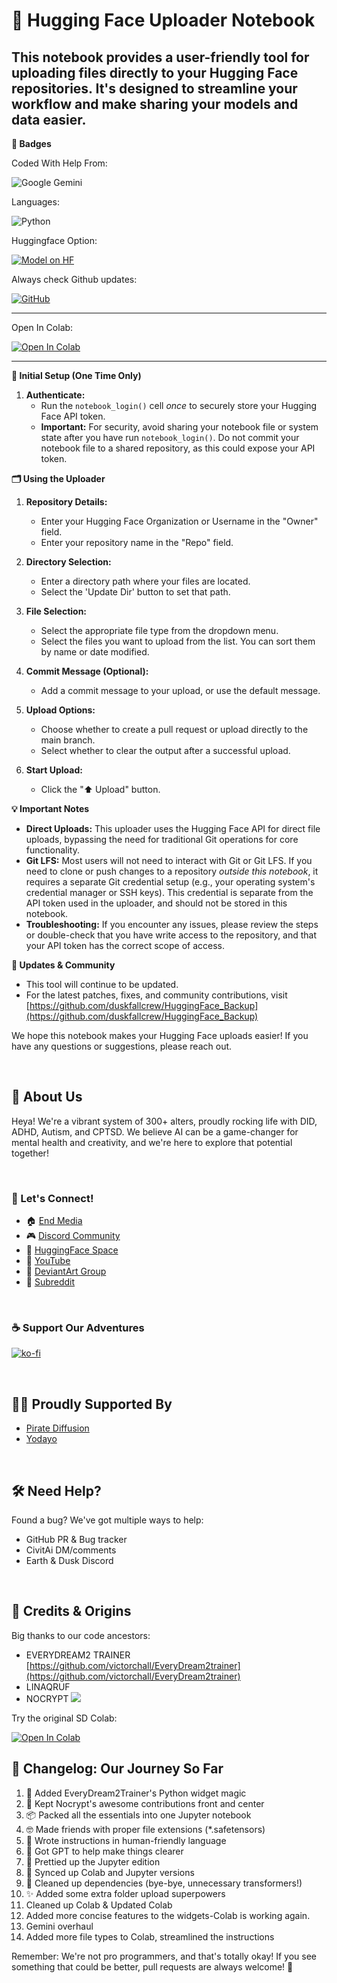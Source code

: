 # 🚀 Hugging Face Uploader Notebook

This notebook provides a user-friendly tool for uploading files directly to your Hugging Face repositories. It's designed to streamline your workflow and make sharing your models and data easier.
------
**🔑 Badges**

Coded With Help From:

![Google Gemini](https://img.shields.io/badge/google%20gemini-8E75B2?style=for-the-badge&logo=google%20gemini&logoColor=white) 

Languages:

![Python](https://img.shields.io/badge/python-3670A0?style=for-the-badge&logo=python&logoColor=ffdd54)

Huggingface Option:

[![Model on HF](https://huggingface.co/datasets/huggingface/badges/resolve/main/model-on-hf-xl-dark.svg)](https://huggingface.co/Duskfallcrew/Huggingface_Backup)

Always check Github updates:

[![GitHub](https://img.shields.io/badge/github-%23121011.svg?style=for-the-badge&logo=github&logoColor=white)](https://github.com/duskfallcrew/HuggingFace_Backup)

------
Open In Colab:

 <a target="_blank" href="https://colab.research.google.com/github/duskfallcrew/HuggingFace_Backup/blob/Huggingface_Backup/HuggingFace_Backup_2024_Colab.ipynb">
  <img src="https://colab.research.google.com/assets/colab-badge.svg" alt="Open In Colab"/>
</a> <br/>

------

**🔑 Initial Setup (One Time Only)**

1.  **Authenticate:**
    *   Run the `notebook_login()` cell *once* to securely store your Hugging Face API token.
    *   **Important:** For security, avoid sharing your notebook file or system state after you have run `notebook_login()`. Do not commit your notebook file to a shared repository, as this could expose your API token.

**🗂️ Using the Uploader**

1.  **Repository Details:**
    *   Enter your Hugging Face Organization or Username in the "Owner" field.
    *   Enter your repository name in the "Repo" field.

2.  **Directory Selection:**
    *   Enter a directory path where your files are located.
    *   Select the 'Update Dir' button to set that path.

3.  **File Selection:**
    *   Select the appropriate file type from the dropdown menu.
    *   Select the files you want to upload from the list. You can sort them by name or date modified.

4.  **Commit Message (Optional):**
    *   Add a commit message to your upload, or use the default message.

5.  **Upload Options:**
    *   Choose whether to create a pull request or upload directly to the main branch.
    *   Select whether to clear the output after a successful upload.

6.  **Start Upload:**
    *   Click the "⬆️ Upload" button.

**💡 Important Notes**

*   **Direct Uploads:** This uploader uses the Hugging Face API for direct file uploads, bypassing the need for traditional Git operations for core functionality.
*   **Git LFS:** Most users will not need to interact with Git or Git LFS. If you need to clone or push changes to a repository *outside this notebook*, it requires a separate Git credential setup (e.g., your operating system's credential manager or SSH keys). This credential is separate from the API token used in the uploader, and should not be stored in this notebook.
*   **Troubleshooting:** If you encounter any issues, please review the steps or double-check that you have write access to the repository, and that your API token has the correct scope of access.

**📣 Updates & Community**

*   This tool will continue to be updated.
*   For the latest patches, fixes, and community contributions, visit [https://github.com/duskfallcrew/HuggingFace_Backup](https://github.com/duskfallcrew/HuggingFace_Backup)

We hope this notebook makes your Hugging Face uploads easier! If you have any questions or suggestions, please reach out.

<br/>

## 🌈 About Us

Heya! We're a vibrant system of 300+ alters, proudly rocking life with DID, ADHD, Autism, and CPTSD. We believe AI can be a game-changer for mental health and creativity, and we're here to explore that potential together!

<br/>

### 🤝 Let's Connect!

*   🏠 [End Media](https://www.end-media.org/)
*   🎮 [Discord Community](https://discord.gg/5t2kYxt7An)
*   🤗 [HuggingFace Space](https://huggingface.co/EarthnDusk)
*   🎵 [YouTube](https://www.youtube.com/channel/UCk7MGP7nrJz5awBSP75xmVw)
*   🎨 [DeviantArt Group](https://www.deviantart.com/diffusionai)
*   🎪 [Subreddit](https://www.reddit.com/r/earthndusk/)

<br/>

### ☕ Support Our Adventures

[![ko-fi](https://ko-fi.com/img/githubbutton_sm.svg)](https://ko-fi.com/Z8Z8L4EO)

<br/>

## 🏴‍☠️ Proudly Supported By

*   [Pirate Diffusion](https://www.piratediffusion.com/)
*   [Yodayo](https://yodayo.com/)

<br/>

## 🛠️ Need Help?

Found a bug? We've got multiple ways to help:

*   GitHub PR & Bug tracker
*   CivitAi DM/comments
*   Earth & Dusk Discord

<br/>

## 💝 Credits & Origins

Big thanks to our code ancestors:

*   EVERYDREAM2 TRAINER [https://github.com/victorchall/EveryDream2trainer](https://github.com/victorchall/EveryDream2trainer)
*   LINAQRUF
*   NOCRYPT [![](https://dcbadge.vercel.app/api/shield/442099748669751297?style=flat)](https://lookup.guru/442099748669751297)

Try the original SD Colab:

<a target="_blank" href="https://colab.research.google.com/drive/1wEa-tS10h4LlDykd87TF5zzpXIIQoCmq">
<img src="https://colab.research.google.com/assets/colab-badge.svg" alt="Open In Colab"/>
</a>

<br/>

## 📝 Changelog: Our Journey So Far

1.  🔧 Added EveryDream2Trainer's Python widget magic
2.  🌟 Kept Nocrypt's awesome contributions front and center
3.  📦 Packed all the essentials into one Jupyter notebook
4.  🤓 Made friends with proper file extensions (*.safetensors)
5.  📝 Wrote instructions in human-friendly language
6.  🤖 Got GPT to help make things clearer
7.  🎨 Prettied up the Jupyter edition
8.  🔄 Synced up Colab and Jupyter versions
9.  🧹 Cleaned up dependencies (bye-bye, unnecessary transformers!)
10. ✨ Added some extra folder upload superpowers
11. Cleaned up Colab & Updated Colab
12. Added more concise features to the widgets-Colab is working again.
13. Gemini overhaul
14. Added more file types to Colab, streamlined the instructions
    
Remember: We're not pro programmers, and that's totally okay! If you see something that could be better, pull requests are always welcome! 🎉
